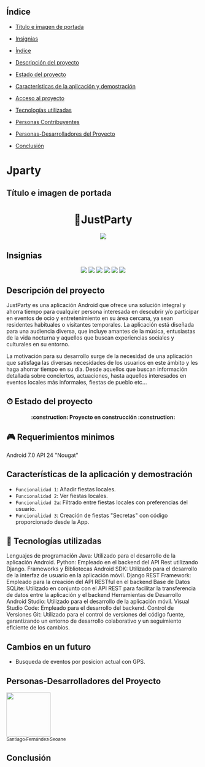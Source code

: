 
## Índice

* [Título e imagen de portada](#Título-e-imagen-de-portada)

* [Insignias](#insignias)

* [Índice](#índice)

* [Descripción del proyecto](#descripción-del-proyecto)

* [Estado del proyecto](#Estado-del-proyecto)

* [Características de la aplicación y demostración](#Características-de-la-aplicación-y-demostración)

* [Acceso al proyecto](#acceso-proyecto)

* [Tecnologías utilizadas](#tecnologías-utilizadas)

* [Personas Contribuyentes](#personas-contribuyentes)

* [Personas-Desarrolladores del Proyecto](#personas-desarrolladores)

* [Conclusión](#conclusión)

# Jparty

## Título e imagen de portada
<h1 align="center">🎈JustParty</h1>
<p align="center">
  <img src="https://raw.githubusercontent.com/SantiFdezz/JustPartyApp/main/doc/logo/logojparty_white_512.png">
</p>

 ## Insignias
 <p align="center">
   <img src="https://img.shields.io/badge/STATUS-EN%20DESAROLLO-green">
   <img src="https://img.shields.io/badge/-Python-61DAFB?logo=python&logoColor=white&style=plastic">
   <img src="https://img.shields.io/badge/-Django-61DAFB?logo=django&logoColor=white&style=plastic">
   <img src="https://img.shields.io/badge/-Android%20Studio-61DAFB?logo=android&logoColor=white&style=plastic">
   <img src="https://img.shields.io/badge/-Java-61DAFB?logo=java&logoColor=white&style=plastic">
   <img src="https://img.shields.io/github/stars/SantiFdezz?style=social">
   </p>

 
## Descripción del proyecto
JustParty es una aplicación Android que ofrece una solución integral y ahorra tiempo para cualquier persona interesada en descubrir y/o participar en eventos de ocio y entretenimiento en su área cercana, ya sean residentes habituales o visitantes temporales. La aplicación está diseñada para una audiencia diversa, que incluye amantes de la música, entusiastas de la vida nocturna y aquellos que buscan experiencias sociales y culturales en su entorno.

La motivación para su desarrollo surge de la necesidad de una aplicación que satisfaga las diversas necesidades de los usuarios en este ámbito y les haga ahorrar tiempo en su día. Desde aquellos que buscan información detallada sobre conciertos, actuaciones, hasta aquellos interesados en eventos locales más informales, fiestas de pueblo etc...


## ⏱ Estado del proyecto

<h4 align="center">:construction: Proyecto en construcción :construction:</h4>

## 🎮 Requerimientos minimos
Android 7.0 API 24 "Nougat"

## Características de la aplicación y demostración

* `Funcionalidad 1`: Añadir fiestas locales.
* `Funcionalidad 2`: Ver fiestas locales.
* `Funcionalidad 2a`: Filtrado entre fiestas locales con preferencias del usuario.
* `Funcionalidad 3`: Creación de fiestas "Secretas" con código proporcionado desde la App.


## 🤖 Tecnologías utilizadas
Lenguajes de programación
  Java: Utilizado para el desarrollo de la aplicación Android.
  Python: Empleado en el backend del API Rest utilizando Django.
Frameworks y Bibliotecas
  Android SDK: Utilizado para el desarrollo de la interfaz de usuario en la aplicación móvil.
  Django REST Framework: Empleado para la creación del API RESTful en el backend
Base de Datos
  SQLite: Utilizado en conjunto con el API REST para facilitar la transferencia de datos entre la aplicación y el backend
Herramientas de Desarrollo
  Android Studio: Utilizado para el desarrollo de la aplicación móvil.
  Visual Studio Code: Empleado para el desarrollo del backend.
Control de Versiones
  Git: Utilizado para el control de versiones del código fuente, garantizando un entorno de desarrollo colaborativo y un seguimiento eficiente de los cambios.

## Cambios en un futuro
 - Busqueda de eventos por posicion actual con GPS.

## Personas-Desarrolladores del Proyecto
[<img src="https://avatars.githubusercontent.com/u/145338461?v=4" width=115><br><sub>Santiago Fernández Seoane</sub>](https://github.com/SantiFdezz)

## Conclusión
  


